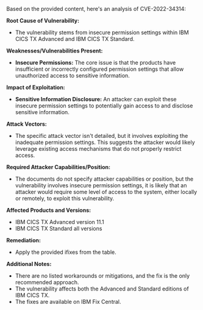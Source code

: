 Based on the provided content, here's an analysis of CVE-2022-34314:

**Root Cause of Vulnerability:**

*   The vulnerability stems from insecure permission settings within IBM CICS TX Advanced and IBM CICS TX Standard.

**Weaknesses/Vulnerabilities Present:**

*   **Insecure Permissions:** The core issue is that the products have insufficient or incorrectly configured permission settings that allow unauthorized access to sensitive information.

**Impact of Exploitation:**

*   **Sensitive Information Disclosure:** An attacker can exploit these insecure permission settings to potentially gain access to and disclose sensitive information.

**Attack Vectors:**

*   The specific attack vector isn't detailed, but it involves exploiting the inadequate permission settings. This suggests the attacker would likely leverage existing access mechanisms that do not properly restrict access.

**Required Attacker Capabilities/Position:**

*   The documents do not specify attacker capabilities or position, but the vulnerability involves insecure permission settings, it is likely that an attacker would require some level of access to the system, either locally or remotely, to exploit this vulnerability.

**Affected Products and Versions:**

*   IBM CICS TX Advanced version 11.1
*   IBM CICS TX Standard all versions

**Remediation:**
*   Apply the provided ifixes from the table.

**Additional Notes:**
*   There are no listed workarounds or mitigations, and the fix is the only recommended approach.
*   The vulnerability affects both the Advanced and Standard editions of IBM CICS TX.
*   The fixes are available on IBM Fix Central.